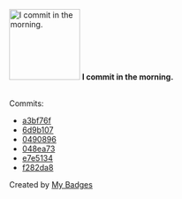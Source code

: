 <img src="https://my-badges.github.io/my-badges/morning-commits.png" alt="I commit in the morning." title="I commit in the morning." width="128">
<strong>I commit in the morning.</strong>
<br><br>

Commits:

- <a href="https://github.com/Neptunium931/dotfile/commit/a3bf76f49a70853671d4766daf8beb95a7e08dc3">a3bf76f</a>
- <a href="https://github.com/Neptunium931/Cnetworking/commit/6d9b10715c18623f3a76c58fc552459a3b08be79">6d9b107</a>
- <a href="https://github.com/Neptunium931/Cnetworking/commit/04908969b951df01ac83017395e95cf0eb7b0fe2">0490896</a>
- <a href="https://github.com/Neptunium931/Cnetworking/commit/048ea7392733c701c333b5a2b0d73bc9fe749e0b">048ea73</a>
- <a href="https://github.com/Neptunium931/Cnetworking/commit/e7e5134c64ad219d850d9711e9192cecc62bc00f">e7e5134</a>
- <a href="https://github.com/Neptunium931/Cnetworking/commit/f282da868aff7b847d9fc6f990461ea6881b1f0f">f282da8</a>


Created by <a href="https://github.com/my-badges/my-badges">My Badges</a>